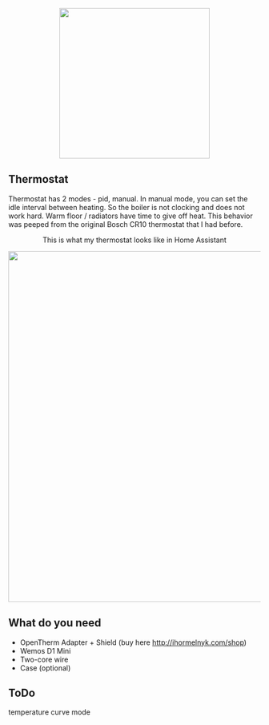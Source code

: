 <p align="center"><img src="https://user-images.githubusercontent.com/29150943/135769411-5f3ec076-1856-414a-bb72-7c28f793265d.jpg" height="300"></p>
<h2>Thermostat</h2>
<p>Thermostat has 2 modes - pid, manual. In manual mode, you can set the idle interval between heating. So the boiler is not clocking and does not work hard. Warm floor / radiators have time to give off heat. This behavior was peeped from the original Bosch CR10 thermostat that I had before.</p>
<p align="center">This is what my thermostat looks like in Home Assistant</p>
<p align="center"><img src="https://user-images.githubusercontent.com/29150943/196198138-7d824a3b-bd71-4fc2-b4f5-d7c89bddb40f.gif" height="700"></p>

<h2>What do you need</h2>

- OpenTherm Adapter + Shield (buy here http://ihormelnyk.com/shop)
- Wemos D1 Mini
- Two-core wire
- Case (optional)

<h2>ToDo</h2>
<p>temperature curve mode</p>
